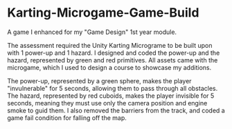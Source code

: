 # Karting-Microgame-Game-Build
A game I enhanced for my "Game Design" 1st year module.

The assessment required the Unity Karting Micrograme to be built upon with 1 power-up and 1 hazard.
I designed and coded the power-up and the hazard, represented by green and red primitives.
All assets came with the microgame, which I used to design a course to showcase my additions.

The power-up, represented by a green sphere, makes the player "invulnerable" for 5 seconds, allowing
them to pass through all obstacles.
The hazard, represented by red cuboids, makes the player invisible for 5 seconds, meaning they must 
use only the camera position and engine smoke to guid them.
I also removed the barriers from the track, and coded a game fail condition for falling off the map.